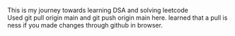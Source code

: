 This is my journey towards learning DSA and solving leetcode  
Used git pull origin main and git push origin main here.
learned that a pull is ness if you made changes through github in browser.
